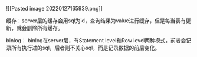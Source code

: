 ![[Pasted image 20220127165939.png]]

缓存：server层的缓存会用sql为id，查询结果为value进行缓存，但是每当表有更新，就会删除所有缓存。

binlog： binlog在server层，有Statement level和Row level两种模式，前者会记录所有执行过的sql，后者则不关心sql，而是记录数据的前后变化。